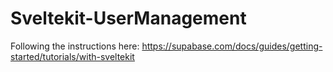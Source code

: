 # Sveltekit-UserManagement
Following the instructions here: https://supabase.com/docs/guides/getting-started/tutorials/with-sveltekit
